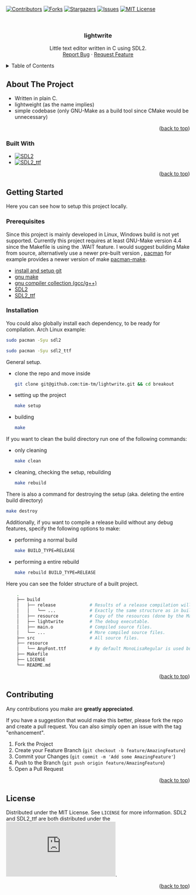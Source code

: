 <a name="readme-top"></a>

[![Contributors][contributors-shield]][contributors-url]
[![Forks][forks-shield]][forks-url]
[![Stargazers][stars-shield]][stars-url]
[![Issues][issues-shield]][issues-url]
[![MIT License][license-shield]][license-url]

<!-- PROJECT LOGO -->
<br />
<div align="center">
  <h3 align="center">lightwrite</h3>

  <p align="center">
    Little text editor written in C using SDL2.
    <br />
    <a href="https://github.com/tim-tm/lightwrite/issues">Report Bug</a>
    ·
    <a href="https://github.com/tim-tm/lightwrite/issues">Request Feature</a>
  </p>
</div>

<!-- TABLE OF CONTENTS -->
<details>
  <summary>Table of Contents</summary>
  <ol>
    <li>
      <a href="#about-the-project">About The Project</a>
      <ul>
        <li><a href="#built-with">Built With</a></li>
      </ul>
    </li>
    <li>
      <a href="#getting-started">Getting Started</a>
      <ul>
        <li><a href="#prerequisites">Prerequisites</a></li>
        <li><a href="#installation">Installation</a></li>
      </ul>
    </li>
    <li><a href="#contributing">Contributing</a></li>
    <li><a href="#license">License</a></li>
  </ol>
</details>

<!-- ABOUT THE PROJECT -->
## About The Project

* Written in plain C.
* lightweight (as the name implies)
* simple codebase (only GNU-Make as a build tool since CMake would be unnecessary)

<p align="right">(<a href="#readme-top">back to top</a>)</p>

### Built With

* [![SDL2][SDL]][SDL-url]
* [![SDL2_ttf][SDL_ttf]][SDL_ttf-url]

<p align="right">(<a href="#readme-top">back to top</a>)</p>

<!-- GETTING STARTED -->
## Getting Started

Here you can see how to setup this project locally.

### Prerequisites

Since this project is mainly developed in Linux, Windows build is not yet supported.
Currently this project requires at least GNU-Make version 4.4 since the Makefile is using the .WAIT feature. I would suggest building Make from source, alternatively use a newer pre-built version , [pacman](https://archlinux.org/pacman/) for example provides a newer version of make [pacman-make](https://archlinux.org/packages/core/x86_64/make/).

* [install and setup git](https://git-scm.com/book/en/v2)
* [gnu make](https://www.gnu.org/software/make/#download)
* [gnu compiler collection (gcc/g++)](https://gcc.gnu.org/)
* [SDL2](https://wiki.libsdl.org/SDL2/Installation)
* [SDL2_ttf](https://github.com/libsdl-org/SDL_ttf/releases)

### Installation

You could also globally install each dependency, to be ready for compilation.
Arch Linux example:
```sh
sudo pacman -Syu sdl2
```
```sh
sudo pacman -Syu sdl2_ttf
```

General setup.
* clone the repo and move inside
  ```sh
  git clone git@github.com:tim-tm/lightwrite.git && cd breakout
  ```
* setting up the project
  ```sh
  make setup
  ```
* building
  ```sh
  make
  ```

If you want to clean the build directory run one of the following commands:
* only cleaning
  ```sh
  make clean
  ```
* cleaning, checking the setup, rebuilding
  ```sh
  make rebuild
  ```

There is also a command for destroying the setup (aka. deleting the entire build directory)
```sh
make destroy
```

Additionally, if you want to compile a release build without any debug features, specify the following options to make:
* performing a normal build
  ```sh
  make BUILD_TYPE=RELEASE
  ```
* performing a entire rebuild
  ```sh
  make rebuild BUILD_TYPE=RELEASE
  ```

Here you can see the folder structure of a built project.
```sh
    .
    ├── build
    │   ├── release             # Results of a release compilation will be stored here.
    │   │   └── ...             # Exactly the same structure as in build.
    │   ├── resource            # Copy of the resources (done by the Makefile).
    │   ├── lightwrite          # The debug executable.
    │   ├── main.o              # Compiled source files.
    │   └── ...                 # More compiled source files.
    ├── src                     # All source files.
    ├── resource
    │   └── AnyFont.ttf         # By default MonoLisaRegular is used but you could change that to any ttf font. (font selection inside of the editor coming soon)
    ├── Makefile
    ├── LICENSE
    └── README.md
```

<p align="right">(<a href="#readme-top">back to top</a>)</p>

<!-- CONTRIBUTING -->
## Contributing

Any contributions you make are **greatly appreciated**.

If you have a suggestion that would make this better, please fork the repo and create a pull request. You can also simply open an issue with the tag "enhancement".

1. Fork the Project
2. Create your Feature Branch (`git checkout -b feature/AmazingFeature`)
3. Commit your Changes (`git commit -m 'Add some AmazingFeature'`)
4. Push to the Branch (`git push origin feature/AmazingFeature`)
5. Open a Pull Request

<p align="right">(<a href="#readme-top">back to top</a>)</p>

<!-- LICENSE -->
## License

Distributed under the MIT License. See `LICENSE` for more information.
SDL2 and SDL2_ttf are both distributed under the ![zlib license](https://www.zlib.net/zlib_license.html).

<p align="right">(<a href="#readme-top">back to top</a>)</p>

<!-- MARKDOWN LINKS & IMAGES -->
<!-- https://www.markdownguide.org/basic-syntax/#reference-style-links -->
[contributors-shield]: https://img.shields.io/github/contributors/tim-tm/lightwrite.svg?style=for-the-badge
[contributors-url]: https://github.com/tim-tm/lightwrite/graphs/contributors
[forks-shield]: https://img.shields.io/github/forks/tim-tm/lightwrite.svg?style=for-the-badge
[forks-url]: https://github.com/tim-tm/lightwrite/network/members
[stars-shield]: https://img.shields.io/github/stars/tim-tm/lightwrite.svg?style=for-the-badge
[stars-url]: https://github.com/tim-tm/lightwrite/stargazers
[issues-shield]: https://img.shields.io/github/issues/tim-tm/lightwrite.svg?style=for-the-badge
[issues-url]: https://github.com/tim-tm/lightwrite/issues
[license-shield]: https://img.shields.io/github/license/tim-tm/lightwrite.svg?style=for-the-badge
[license-url]: https://github.com/tim-tm/lightwrite/blob/main/LICENSE
[SDL]: https://img.shields.io/badge/SDL-35495E?style=for-the-badge&logo=&logoColor=4FC08D
[SDL-url]: https://www.libsdl.org/
[SDL_ttf]: https://img.shields.io/badge/SDL_ttf-35495E?style=for-the-badge&logo=&logoColor=4FC08D
[SDL_ttf-url]: https://wiki.libsdl.org/SDL2_ttf/FrontPage
